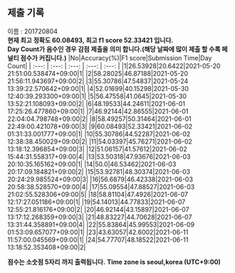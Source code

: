 


  
## 제출 기록  
이름 : 201720804  
**현재 최고 정확도 60.08493, 최고 f1 score 52.33421 입니다.**  
**Day Count가 음수인 경우 감점 제출을 의미 합니다.(해당 날짜에 많이 제출 할 수록 페널티 점수가 커집니다.)**
|No|Accuracy(%)|F1 score|Submission Time|Day Count|
| :---: | :---: | :---: | :---: | :---: |
|1|26.53928|20.6422|2021-05-20 21:51:00.538474+09:00|1|
|2|58.28025|46.87188|2021-05-20 21:56:11.943697+09:00|2|
|3|55.30786|47.54837|2021-05-24 13:39:22.570642+09:00|1|
|4|52.01699|40.15298|2021-05-30 12:40:39.293300+09:00|1|
|5|56.47558|41.0645|2021-05-30 13:52:21.108093+09:00|2|
|6|48.19533|44.24611|2021-06-01 17:25:26.477860+09:00|1|
|7|46.92144|42.86555|2021-06-01 22:04:04.798748+09:00|2|
|8|58.49257|50.31464|2021-06-01 22:49:00.421078+09:00|3|
|9|60.08493|52.33421|2021-06-02 01:31:33.001777+09:00|1|
|10|55.30786|44.52287|2021-06-02 12:38:38.450029+09:00|2|
|11|54.03397|45.76271|2021-06-02 13:18:12.396854+09:00|3|
|12|51.06157|41.57612|2021-06-02 15:44:31.558317+09:00|4|
|13|53.50318|47.93676|2021-06-03 20:10:35.165162+09:00|1|
|14|50.0|46.53462|2021-06-03 20:17:09.184821+09:00|2|
|15|53.92781|48.30374|2021-06-03 20:24:29.985524+09:00|3|
|16|56.6879|46.42338|2021-06-03 20:58:38.528570+09:00|4|
|17|55.09554|47.88527|2021-06-03 21:02:55.528306+09:00|5|
|18|58.81104|47.4926|2021-06-07 12:17:27.051186+09:00|1|
|19|54.14013|44.77833|2021-06-07 12:55:21.816176+09:00|2|
|20|46.92144|43.15897|2021-06-07 13:17:12.268359+09:00|3|
|21|48.83227|44.70628|2021-06-07 13:31:44.358891+09:00|4|
|22|55.83864|45.99553|2021-06-09 01:53:09.657077+09:00|1|
|23|43.63057|42.6002|2021-06-11 11:57:00.045569+09:00|1|
|24|54.77707|48.18522|2021-06-11 13:18:52.353408+09:00|2|


**점수는 소숫점 5자리 까지 출력됩니다.**
**Time zone is seoul,korea (UTC+9:00)**
